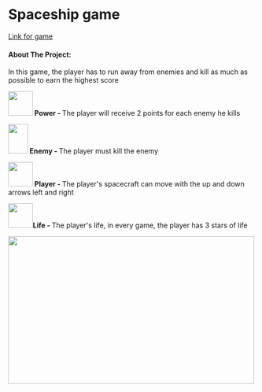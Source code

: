 # Spaceship game
 <a href="https://orabu103.itch.io/spaceship">Link for game</a>
<h4>About The Project:</h4>
<p>In this game, the player has to run away from enemies and kill as much as possible to earn the highest score</p>
<p><strong> 
<img src="./Assets/Images/power.png" width="50px" height="50px" /> Power - </strong>
The player will receive 2 points for each enemy he kills </p>
<p><strong> 
<img src="./Assets/Images/portal_SE.png" width="40px" height="60px" /> Enemy - </strong> 
The player must kill the enemy</p>
<p><strong> 
<img src="./Assets/Images/Space.png" width="50px" height="50px" /> Player - </strong>
The player's spacecraft can move with the up and down arrows left and right</p>
<p><strong> 
<img src="./Assets/Images/star.png" width="50px" height="50px" />Life - </strong>
The player's life, in every game, the player has 3 stars of life</p>

<img src="./Assets/Images/game.gif" width="500px" height="300px" />

